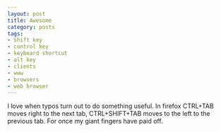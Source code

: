 ```yaml
---
layout: post
title: Awesome
category: posts
tags:
- shift key
- control key
- keyboard shortcut
- alt key
- clients
- www
- browsers
- web browser
---
```

<p>I love when typos turn out to do something useful. In firefox CTRL+TAB moves right to the next tab, CTRL+SHIFT+TAB moves to the left to the previous tab. For once my giant fingers have paid off.</p>
